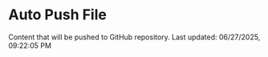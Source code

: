 # Auto Push File

Content that will be pushed to GitHub repository.
Last updated: 06/27/2025, 09:22:05 PM